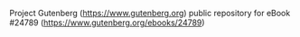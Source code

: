 Project Gutenberg (https://www.gutenberg.org) public repository for eBook #24789 (https://www.gutenberg.org/ebooks/24789)

